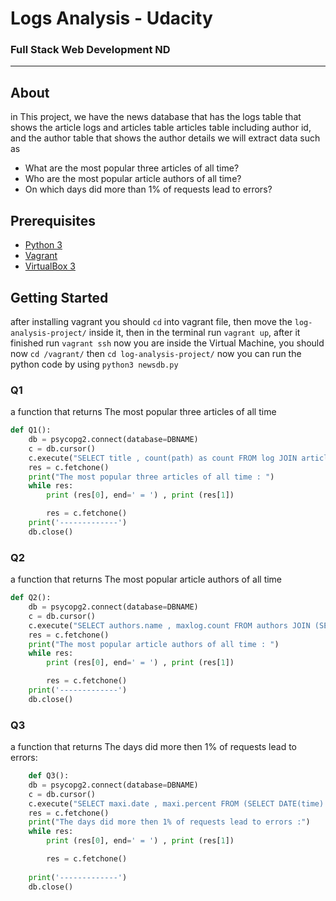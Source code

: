 # Logs Analysis - Udacity
### Full Stack Web Development ND
_______________________
## About
in This project, we have the news database that has the logs table that shows the article logs and articles table articles table including author id, and the author table that shows the author details we will extract data such as 
*  What are the most popular three articles of all time?
* Who are the most popular article authors of all time?
* On which days did more than 1% of requests lead to errors? 

## Prerequisites
* [Python 3](https://www.python.org/downloads/release/python-371/) 
* [Vagrant](https://www.vagrantup.com/)
* [VirtualBox 3](https://www.virtualbox.org/wiki/Downloads)


## Getting Started 
after installing vagrant you should ```cd``` into vagrant file, then move the ```log-analysis-project/``` inside it, then in the terminal run ```vagrant up```, after it finished run ```vagrant ssh``` now you are inside the Virtual Machine, you should now ```cd /vagrant/``` then ``` cd log-analysis-project/ ``` now you can run the python code by using ```python3 newsdb.py ```
 


### Q1 
a function that returns The most popular three articles of all time 

```python
def Q1():
    db = psycopg2.connect(database=DBNAME)
    c = db.cursor()
    c.execute("SELECT title , count(path) as count FROM log JOIN articles on concat( '/article/',articles.slug) = log.path WHERE path like '%article%' GROUP BY title ORDER BY count desc limit 3;")
    res = c.fetchone()
    print("The most popular three articles of all time : ")
    while res:
        print (res[0], end=' = ') , print (res[1])

        res = c.fetchone()
    print('-------------')
    db.close()
```

### Q2
a function that returns The most popular article authors of all time
```python
def Q2():
    db = psycopg2.connect(database=DBNAME)
    c = db.cursor()
    c.execute("SELECT authors.name , maxlog.count FROM authors JOIN (SELECT articles.author , count(path) as count FROM log JOIN articles on concat( '/article/',articles.slug) = log.path WHERE path like '%article%' GROUP BY articles.author ORDER BY count desc) as maxlog on authors.id = maxlog.author ORDER BY maxlog.count desc;")    
    res = c.fetchone()
    print("The most popular article authors of all time : ")
    while res:
        print (res[0], end=' = ') , print (res[1])

        res = c.fetchone()
    print('-------------')
    db.close()
```

### Q3 
a function that returns The days did more then 1% of requests lead to errors:

``` python
    def Q3():
    db = psycopg2.connect(database=DBNAME)
    c = db.cursor()
    c.execute("SELECT maxi.date , maxi.percent FROM (SELECT DATE(time) as date, count(status), ROUND(100.*count(status)  / total.num,2) AS percent FROM   log JOIN (select DATE(time) as date ,count(status) as num from log  group by DATE(time) ORDER BY date) as total ON total.date = DATE(time) WHERE status != '200 OK'  GROUP BY  DATE(time), total.num ORDER BY total.num desc  ) as maxi WHERE maxi.percent > 1. ;")    
    res = c.fetchone()
    print("The days did more then 1% of requests lead to errors :")
    while res:
        print (res[0], end=' = ') , print (res[1])

        res = c.fetchone()
  
    print('-------------')
    db.close()
```

